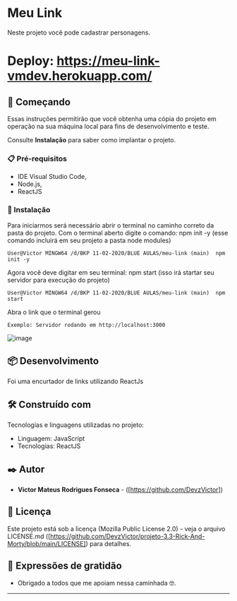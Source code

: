 # Meu Link

 Neste projeto você pode cadastrar personagens.
 
# Deploy: https://meu-link-vmdev.herokuapp.com/

 ## 🚀 Começando

Essas instruções permitirão que você obtenha uma cópia do projeto em operação na sua máquina local para fins de desenvolvimento e teste.

Consulte **Instalação** para saber como implantar o projeto.

### 📋 Pré-requisitos

* IDE Visual Studio Code,
* Node.js,
* ReactJS

### 🔧 Instalação

Para iniciarmos será necessário abrir o terminal no caminho correto da pasta do projeto.
Com o terminal aberto digite o comando: npm init -y (esse comando incluirá em seu projeto a pasta node modules)

```
User@Victor MINGW64 /d/BKP 11-02-2020/BLUE AULAS/meu-link (main)  npm init -y
```
Agora você deve digitar em seu terminal: npm start (isso irá startar seu servidor para execução do projeto)

```
User@Victor MINGW64 /d/BKP 11-02-2020/BLUE AULAS/meu-link (main)  npm start
```

Abra o link que o terminal gerou
```
Exemplo: Servidor rodando em http://localhost:3000
```

![image](https://user-images.githubusercontent.com/91481122/186524340-18e5f235-3ada-40b0-9b38-8e92aafd8473.png)


 ## 📦 Desenvolvimento

Foi uma encurtador de links utilizando ReactJs

## 🛠️ Construído com

Tecnologias e linguagens utilizadas no projeto:

* Linguagem: JavaScript
* Tecnologias: ReactJS

## ✒️ Autor

* **Victor Mateus Rodrigues Fonseca** -  ([https://github.com/DevzVictor])

## 📄 Licença

Este projeto está sob a licença (Mozilla Public License 2.0) - veja o arquivo LICENSE.md ([https://github.com/DevzVictor/projeto-3.3-Rick-And-Morty/blob/main/LICENSE]) para detalhes.

## 🎁 Expressões de gratidão

* Obrigado a todos que me apoiam nessa caminhada 🤓.

---
